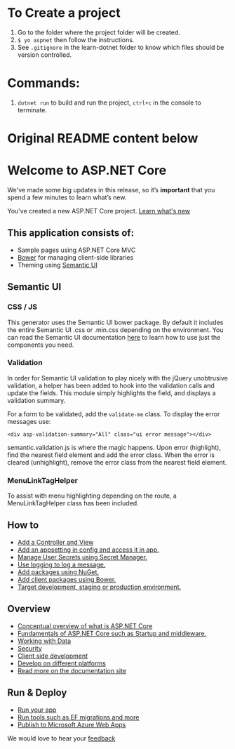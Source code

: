 # To Create a project

1. Go to the folder where the project folder will be created.
2. `$ yo aspnet` then follow the instructions.
3. See `.gitignore` in the learn-dotnet folder to know which files should be version controlled.


# Commands:

1. `dotnet run` to build and run the project, `ctrl+c` in the console to terminate.


# Original README content below

# Welcome to ASP.NET Core

We've made some big updates in this release, so it’s **important** that you spend a few minutes to learn what’s new.

You've created a new ASP.NET Core project. [Learn what's new](https://go.microsoft.com/fwlink/?LinkId=518016)

## This application consists of:

*   Sample pages using ASP.NET Core MVC
*   [Bower](https://go.microsoft.com/fwlink/?LinkId=518004) for managing client-side libraries
*   Theming using [Semantic UI](http://semantic-ui.com/)

## Semantic UI

### CSS / JS
This generator uses the Semantic UI bower package. By default it includes the entire Semantic UI .css or .min.css
depending on the environment. You can read the Semantic UI documentation [here](http://semantic-ui.com/introduction/build-tools.html) to learn how to use just the components you need.

### Validation
In order for Semantic UI validation to play nicely with the jQuery unobtrusive validation, a helper has been added to 
hook into the validation calls and update the fields. This module simply highlights the field, and displays a 
validation summary.

For a form to be validated, add the `validate-me` class. To display the error messages use:

`<div asp-validation-summary="All" class="ui error message"></div>`

semantic.validation.js is where the magic happens. Upon error (highlight), find the nearest field element and add the error class.
When the error is cleared (unhighlight), remove the error class from the nearest field element.

### MenuLinkTagHelper
To assist with menu highlighting depending on the route, a MenuLinkTagHelper class has been included.

## How to

*   [Add a Controller and View](https://go.microsoft.com/fwlink/?LinkID=398600)
*   [Add an appsetting in config and access it in app.](https://go.microsoft.com/fwlink/?LinkID=699562)
*   [Manage User Secrets using Secret Manager.](https://go.microsoft.com/fwlink/?LinkId=699315)
*   [Use logging to log a message.](https://go.microsoft.com/fwlink/?LinkId=699316)
*   [Add packages using NuGet.](https://go.microsoft.com/fwlink/?LinkId=699317)
*   [Add client packages using Bower.](https://go.microsoft.com/fwlink/?LinkId=699318)
*   [Target development, staging or production environment.](https://go.microsoft.com/fwlink/?LinkId=699319)

## Overview

*   [Conceptual overview of what is ASP.NET Core](https://go.microsoft.com/fwlink/?LinkId=518008)
*   [Fundamentals of ASP.NET Core such as Startup and middleware.](https://go.microsoft.com/fwlink/?LinkId=699320)
*   [Working with Data](https://go.microsoft.com/fwlink/?LinkId=398602)
*   [Security](https://go.microsoft.com/fwlink/?LinkId=398603)
*   [Client side development](https://go.microsoft.com/fwlink/?LinkID=699321)
*   [Develop on different platforms](https://go.microsoft.com/fwlink/?LinkID=699322)
*   [Read more on the documentation site](https://go.microsoft.com/fwlink/?LinkID=699323)

## Run & Deploy

*   [Run your app](https://go.microsoft.com/fwlink/?LinkID=517851)
*   [Run tools such as EF migrations and more](https://go.microsoft.com/fwlink/?LinkID=517853)
*   [Publish to Microsoft Azure Web Apps](https://go.microsoft.com/fwlink/?LinkID=398609)

We would love to hear your [feedback](https://go.microsoft.com/fwlink/?LinkId=518015)
